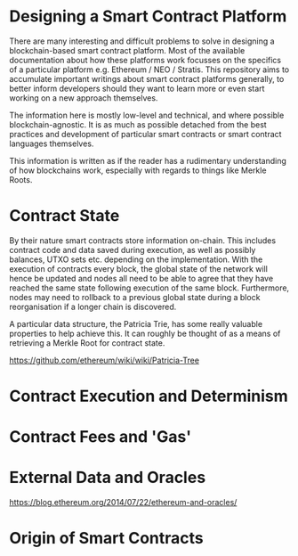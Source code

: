 # Designing a Smart Contract Platform

There are many interesting and difficult problems to solve in designing a blockchain-based smart contract platform. Most of the available documentation about how these platforms work focusses on the specifics of a particular platform e.g. Ethereum / NEO / Stratis. This repository aims to accumulate important writings about smart contract platforms generally, to better inform developers should they want to learn more or even start working on a new approach themselves.

The information here is mostly low-level and technical, and where possible blockchain-agnostic. It is as much as possible detached from the best practices and development of particular smart contracts or smart contract languages themselves.

This information is written as if the reader has a rudimentary understanding of how blockchains work, especially with regards to things like Merkle Roots. 

# Contract State

By their nature smart contracts store information on-chain. This includes contract code and data saved during execution, as well as possibly balances, UTXO sets etc. depending on the implementation. With the execution of contracts every block, the global state of the network will hence be updated and nodes all need to be able to agree that they have reached the same state following execution of the same block. Furthermore, nodes may need to rollback to a previous global state during a block reorganisation if a longer chain is discovered.

A particular data structure, the Patricia Trie, has some really valuable properties to help achieve this. It can roughly be thought of as a means of retrieving a Merkle Root for contract state.

https://github.com/ethereum/wiki/wiki/Patricia-Tree

# Contract Execution and Determinism

# Contract Fees and 'Gas'

# External Data and Oracles

https://blog.ethereum.org/2014/07/22/ethereum-and-oracles/

# Origin of Smart Contracts
